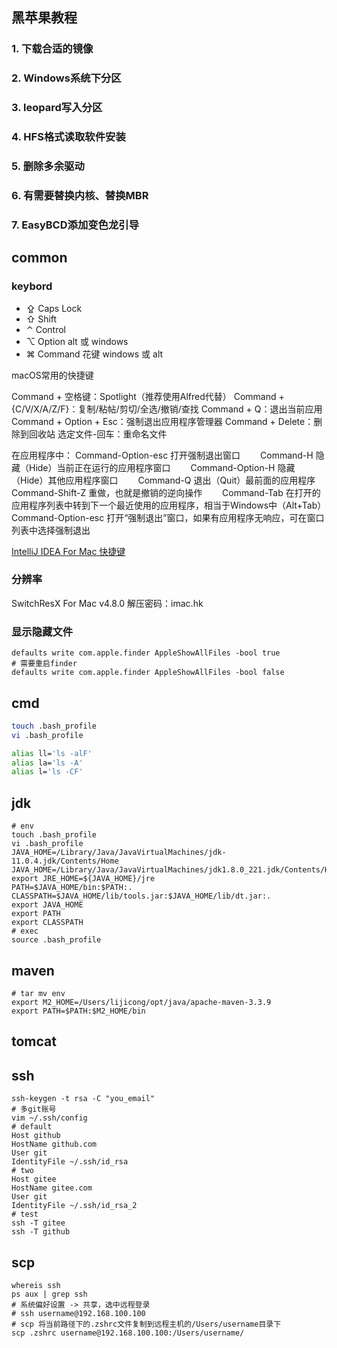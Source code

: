 ## 黑苹果教程
### 1. 下载合适的镜像
### 2. Windows系统下分区
### 3. leopard写入分区
### 4. HFS格式读取软件安装
### 5. 删除多余驱动
### 6. 有需要替换内核、替换MBR
### 7. EasyBCD添加变色龙引导

## common
### keybord
* ⇪ Caps Lock
* ⇧ Shift
* ⌃ Control
* ⌥ Option   alt 或 windows
* ⌘ Command  花键  windows 或 alt

macOS常用的快捷键

Command + 空格键：Spotlight（推荐使用Alfred代替）
Command + {C/V/X/A/Z/F}：复制/粘帖/剪切/全选/撤销/查找
Command + Q：退出当前应用
Command + Option + Esc：强制退出应用程序管理器
Command + Delete：删除到回收站
选定文件-回车：重命名文件


在应用程序中：
Command-Option-esc 打开强制退出窗口　　
Command-H 隐藏（Hide）当前正在运行的应用程序窗口　　
Command-Option-H 隐藏（Hide）其他应用程序窗口　　
Command-Q 退出（Quit）最前面的应用程序　　
Command-Shift-Z 重做，也就是撤销的逆向操作　　
Command-Tab 在打开的应用程序列表中转到下一个最近使用的应用程序，相当于Windows中（Alt+Tab）　　
Command-Option-esc 打开“强制退出”窗口，如果有应用程序无响应，可在窗口列表中选择强制退出

[IntelliJ IDEA For Mac 快捷键](https://blog.csdn.net/rainytooo/article/details/51469126)

### 分辨率
SwitchResX For Mac v4.8.0 
解压密码：imac.hk

### 显示隐藏文件
```shell
defaults write com.apple.finder AppleShowAllFiles -bool true
# 需要重启finder
defaults write com.apple.finder AppleShowAllFiles -bool false
```

## cmd
```sh
touch .bash_profile
vi .bash_profile

alias ll='ls -alF'
alias la='ls -A'
alias l='ls -CF'
```

## jdk
```shell
# env
touch .bash_profile
vi .bash_profile
JAVA_HOME=/Library/Java/JavaVirtualMachines/jdk-11.0.4.jdk/Contents/Home
JAVA_HOME=/Library/Java/JavaVirtualMachines/jdk1.8.0_221.jdk/Contents/Home
export JRE_HOME=${JAVA_HOME}/jre
PATH=$JAVA_HOME/bin:$PATH:.
CLASSPATH=$JAVA_HOME/lib/tools.jar:$JAVA_HOME/lib/dt.jar:.
export JAVA_HOME
export PATH
export CLASSPATH
# exec
source .bash_profile
```

## maven
```shell
# tar mv env
export M2_HOME=/Users/lijicong/opt/java/apache-maven-3.3.9
export PATH=$PATH:$M2_HOME/bin
```
## tomcat

## ssh
```shell
ssh-keygen -t rsa -C "you_email"
# 多git账号
vim ~/.ssh/config
# default                                                                       
Host github
HostName github.com
User git
IdentityFile ~/.ssh/id_rsa
# two                                                                           
Host gitee
HostName gitee.com
User git
IdentityFile ~/.ssh/id_rsa_2
# test
ssh -T gitee
ssh -T github
```
## scp
```shell
whereis ssh
ps aux | grep ssh
# 系统偏好设置 -> 共享，选中远程登录
# ssh username@192.168.100.100
# scp 将当前路径下的.zshrc文件复制到远程主机的/Users/username目录下
scp .zshrc username@192.168.100.100:/Users/username/
```